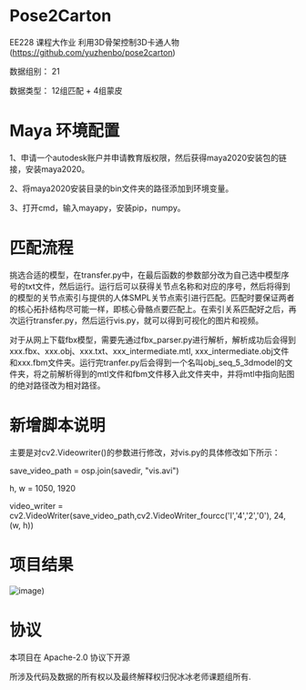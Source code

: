# Pose2Carton 

EE228 课程大作业 利用3D骨架控制3D卡通人物 (https://github.com/yuzhenbo/pose2carton) 

数据组别： 21

数据类型： 12组匹配 + 4组蒙皮 


# Maya 环境配置

1、申请一个autodesk账户并申请教育版权限，然后获得maya2020安装包的链接，安装maya2020。  

2、将maya2020安装目录的bin文件夹的路径添加到环境变量。  

3、打开cmd，输入mayapy，安装pip，numpy。


# 匹配流程
挑选合适的模型，在transfer.py中，在最后函数的参数部分改为自己选中模型序号的txt文件，然后运行。运行后可以获得关节点名称和对应的序号，然后将得到的模型的关节点索引与提供的人体SMPL关节点索引进行匹配。匹配时要保证两者的核心拓扑结构尽可能一样，即核心骨骼点要匹配上。在索引关系匹配好之后，再次运行transfer.py，然后运行vis.py，就可以得到可视化的图片和视频。  

对于从网上下载fbx模型，需要先通过fbx_parser.py进行解析，解析成功后会得到xxx.fbx、xxx.obj、xxx.txt、xxx_intermediate.mtl,
xxx_intermediate.obj文件和xxx.fbm文件夹。运行完tranfer.py后会得到一个名叫obj_seq_5_3dmodel的文件夹，将之前解析得到的mtl文件和fbm文件移入此文件夹中，并将mtl中指向贴图的绝对路径改为相对路径。




# 新增脚本说明

主要是对cv2.Videowriter()的参数进行修改，对vis.py的具体修改如下所示：  

save_video_path = osp.join(savedir, "vis.avi")  

 h, w = 1050, 1920  
 
 video_writer = cv2.VideoWriter(save_video_path,cv2.VideoWriter_fourcc('I','4','2','0'), 24, (w, h))




# 项目结果


![image](../img/1.png))



# 协议 
本项目在 Apache-2.0 协议下开源

所涉及代码及数据的所有权以及最终解释权归倪冰冰老师课题组所有. 
